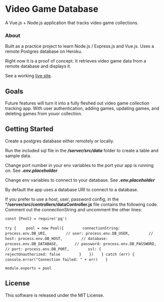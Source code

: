 # Video Game Database

A Vue.js + Node.js application that tracks video game collections.

### About

Built as a practice project to learn Node.js / Express.js and Vue.js. Uses a remote Postgres database on Heroku.

Right now it is a proof of concept. It retrieves video game data from a remote database and displays it.

See a working [live site](https://vgd.jasonstepp.me/).

## Goals

Future features will turn it into a fully fleshed out video game collection tracking app. With user authentication, 
adding games, updating games, and deleting games from youor collection.

## Getting Started

Create a postgres database either remotely or locally.

Run the included sql file in the ***/server/src/data*** folder to create a table and sample data.

Change port number in your env variables to the port your app is running on. See ***.env.placeholder***

Change env variables to connect to your database. See ***.env.placeholder***

By default the app uses a database URI to connect to a database. 

If you prefer to use a host, user, password config, in the ***/server/src/controllers/dataController.js** file contains the following code. Comment out the connectionString and uncomment the other lines:

`const {Pool} = require('pg')`

`try {`
`    pool = new Pool({`
`        connectionString: process.env.DB_URI,`
`        // user: process.env.DB_USER,`
`        // host: process.env.DB_HOST,`
`        // database: process.env.DB_DATABASE,`
`        // password: process.env.DB_PASSWORD, `
`        // port: process.env.DB_PORT,`
`        ssl: {`
`            rejectUnauthorized: false`
`        }`
`    })    ` 
`} catch (err) {`
`    console.error("Connection failed: " + err)    `
`}`

`module.exports = pool`

## License

This software is released under the MIT License.